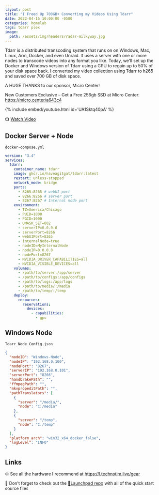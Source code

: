 ```yaml
---
layout: post
title: "I Freed Up 700GB+ Converting my Videos Using Tdarr"
date: 2022-04-16 10:00:00 -0500
categories: homelab 
tags: tdarr plex
image:
  path: /assets/img/headers/radar-milkyway.jpg
---
```


Tdarr is a distributed transcoding system that runs on on Windows, Mac, Linux, Arm, Docker, and even Unraid.  It uses a server with one or more nodes to transcode videos into any format you like.  Today, we'll set up the Docker and Windows version of Tdarr using a GPU to regain up to 50% of your disk space back.  I converted my video collection using Tdarr to h265 and saved over 700 GB of disk space.  

A HUGE THANKS to our sponsor, Micro Center!

New Customers Exclusive – Get a Free 256gb SSD at Micro Center: <https://micro.center/a643c4>

{% include embed/youtube.html id='UA1Sktq40pA' %}

📺 [Watch Video](https://www.youtube.com/watch?v=UA1Sktq40pA)

## Docker Server + Node

`docker-compose.yml`

```yml
version: "3.4"
services:
  tdarr:
    container_name: tdarr
    image: ghcr.io/haveagitgat/tdarr:latest
    restart: unless-stopped
    network_mode: bridge
    ports:
      - 8265:8265 # webUI port
      - 8266:8266 # server port
      - 8267:8267 # Internal node port
    environment:
      - TZ=America/Chicago
      - PUID=1000
      - PGID=1000
      - UMASK_SET=002
      - serverIP=0.0.0.0
      - serverPort=8266
      - webUIPort=8265
      - internalNode=true
      - nodeID=MyInternalNode
      - nodeIP=0.0.0.0
      - nodePort=8267
      - NVIDIA_DRIVER_CAPABILITIES=all
      - NVIDIA_VISIBLE_DEVICES=all
    volumes:
      - /path/to/server:/app/server
      - /path/to/configs:/app/configs
      - /path/to/logs:/app/logs
      - /path/to/media/:/media
      - /path/to/temp/:/temp
    deploy:
      resources:
        reservations:
          devices:
            - capabilities:
              - gpu
```

## Windows Node

`Tdarr_Node_Config.json`

```json
{
  "nodeID": "Windows-Node",
  "nodeIP": "192.168.0.100",
  "nodePort": "8267",
  "serverIP": "192.168.0.101",
  "serverPort": "8266",
  "handbrakePath": "",
  "ffmpegPath": "",
  "mkvpropeditPath": "",
  "pathTranslators": [
    {
      "server": "/media/",
      "node": "C:/media"
    },
    {
      "server": "/temp",
      "node": "C:/temp"
    }
  ],
  "platform_arch": "win32_x64_docker_false",
  "logLevel": "INFO"
}
```

## Links

⚙️ See all the hardware I recommend at <https://l.technotim.live/gear>

🚀 Don't forget to check out the [🚀Launchpad repo](https://l.technotim.live/quick-start) with all of the quick start source files
